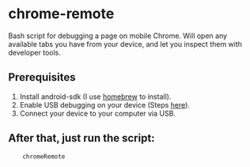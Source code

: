 chrome-remote
=============

Bash script for debugging a page on mobile Chrome. Will open any available tabs you have from your device, and let you inspect them with developer tools.

Prerequisites
--------------
1. Install android-sdk (I use [homebrew](http://mxcl.github.com/homebrew/) to install).
2. Enable USB debugging on your device (Steps [here](https://developers.google.com/chrome-developer-tools/docs/remote-debugging#enable-usb-debugging)).
3. Connect your device to your computer via USB.

After that, just run the script:
--------------

        chromeRemote
